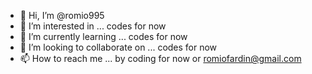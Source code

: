 - 👋 Hi, I’m @romio995
- 👀 I’m interested in ... codes for now
- 🌱 I’m currently learning ... codes for now
- 💞️ I’m looking to collaborate on ... codes for now
- 📫 How to reach me ... by coding for now or romiofardin@gmail.com

<!---
romio995/romio995 is a ✨ special ✨ repository because its `README.md` (this file) appears on your GitHub profile.
You can click the Preview link to take a look at your changes.
--->

